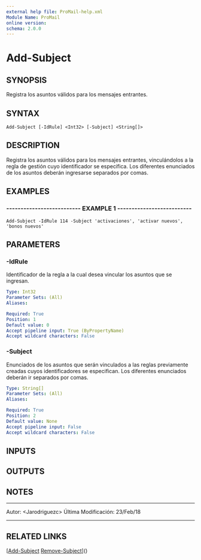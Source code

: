 ```yaml
---
external help file: ProMail-help.xml
Module Name: ProMail
online version: 
schema: 2.0.0
---
```


# Add-Subject

## SYNOPSIS
Registra los asuntos válidos para los mensajes entrantes.

## SYNTAX

```
Add-Subject [-IdRule] <Int32> [-Subject] <String[]>
```

## DESCRIPTION
Registra los asuntos válidos para los mensajes entrantes, vinculándolos a la regla 
de gestión cuyo identificador se especifica.
Los diferentes enunciados de los asuntos
deberán ingresarse separados por comas.

## EXAMPLES

### -------------------------- EXAMPLE 1 --------------------------
```
Add-Subject -IdRule 114 -Subject 'activaciones', 'activar nuevos', 'bonos nuevos'
```

## PARAMETERS

### -IdRule
Identificador de la regla  a la cual desea vincular los asuntos que se ingresan.

```yaml
Type: Int32
Parameter Sets: (All)
Aliases: 

Required: True
Position: 1
Default value: 0
Accept pipeline input: True (ByPropertyName)
Accept wildcard characters: False
```

### -Subject
Enunciados de los asuntos que serán vinculados a las reglas previamente creadas cuyos identificadores se 
especifican.
Los diferentes enunciados deberán ir separados por comas.

```yaml
Type: String[]
Parameter Sets: (All)
Aliases: 

Required: True
Position: 2
Default value: None
Accept pipeline input: False
Accept wildcard characters: False
```

## INPUTS

## OUTPUTS

## NOTES
---------------------------------------------------------
Autor: \<Jarodriguezc\>
Última Modificación: 23/Feb/18

---------------------------------------------------------

## RELATED LINKS

[[Add-Subject](Add-Subject.md)
[Remove-Subject](Remove-Subject.md)]()

